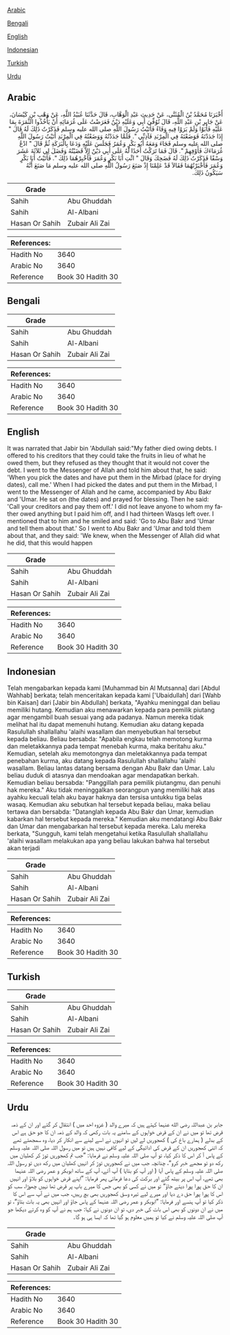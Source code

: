 [Arabic](#arabic)

[Bengali](#bengali)

[English](#english)

[Indonesian](#indonesian)

[Turkish](#turkish)

[Urdu](#urdu)

## Arabic


<div dir="rtl" lang="ar" style={{fontSize:'larger',backgroundColor:'#f8f9fa',padding:20}}>
أَخْبَرَنَا مُحَمَّدُ بْنُ الْمُثَنَّى، عَنْ حَدِيثِ عَبْدِ الْوَهَّابِ، قَالَ حَدَّثَنَا عُبَيْدُ اللَّهِ، عَنْ وَهْبِ بْنِ كَيْسَانَ، عَنْ جَابِرِ بْنِ عَبْدِ اللَّهِ، قَالَ تُوُفِّيَ أَبِي وَعَلَيْهِ دَيْنٌ فَعَرَضْتُ عَلَى غُرَمَائِهِ أَنْ يَأْخُذُوا الثَّمَرَةَ بِمَا عَلَيْهِ فَأَبَوْا وَلَمْ يَرَوْا فِيهِ وَفَاءً فَأَتَيْتُ رَسُولَ اللَّهِ صلى الله عليه وسلم فَذَكَرْتُ ذَلِكَ لَهُ قَالَ ‏"‏ إِذَا جَدَدْتَهُ فَوَضَعْتَهُ فِي الْمِرْبَدِ فَآذِنِّي ‏"‏‏.‏ فَلَمَّا جَدَدْتُهُ وَوَضَعْتُهُ فِي الْمِرْبَدِ أَتَيْتُ رَسُولَ اللَّهِ صلى الله عليه وسلم فَجَاءَ وَمَعَهُ أَبُو بَكْرٍ وَعُمَرُ فَجَلَسَ عَلَيْهِ وَدَعَا بِالْبَرَكَةِ ثُمَّ قَالَ ‏"‏ ادْعُ غُرَمَاءَكَ فَأَوْفِهِمْ ‏"‏‏.‏ قَالَ فَمَا تَرَكْتُ أَحَدًا لَهُ عَلَى أَبِي دَيْنٌ إِلاَّ قَضَيْتُهُ وَفَضَلَ لِي ثَلاَثَةَ عَشَرَ وَسْقًا فَذَكَرْتُ ذَلِكَ لَهُ فَضَحِكَ وَقَالَ ‏"‏ ائْتِ أَبَا بَكْرٍ وَعُمَرَ فَأَخْبِرْهُمَا ذَلِكَ ‏"‏‏.‏ فَأَتَيْتُ أَبَا بَكْرٍ وَعُمَرَ فَأَخْبَرْتُهُمَا فَقَالاَ قَدْ عَلِمْنَا إِذْ صَنَعَ رَسُولُ اللَّهِ صلى الله عليه وسلم مَا صَنَعَ أَنَّهُ سَيَكُونُ ذَلِكَ‏.‏
</div>
<div style={{backgroundColor:'#f8f9fa',padding:20, marginBottom: 10}}><table> <thead> <tr> <th>Grade</th> <th></th> </tr> </thead> <tbody> <tr><td>Sahih</td><td>Abu Ghuddah</td></tr><tr><td>Sahih</td><td>Al-Albani</td></tr><tr><td>Hasan Or Sahih</td><td>Zubair Ali Zai</td></tr></tbody></table><table> <thead> <tr> <th>References:</th> <th></th> </tr> </thead> <tbody><tr><td>Hadith No</td><td>3640</td></tr><tr><td>Arabic No</td><td>3640</td></tr><tr><td>Reference</td><td>Book 30 Hadith 30</td></tr></tbody></table></div>

## Bengali


<div dir="ltr" lang="bn" style={{fontSize:'larger',backgroundColor:'#f8f9fa',padding:20}}>

</div>
<div style={{backgroundColor:'#f8f9fa',padding:20, marginBottom: 10}}><table> <thead> <tr> <th>Grade</th> <th></th> </tr> </thead> <tbody> <tr><td>Sahih</td><td>Abu Ghuddah</td></tr><tr><td>Sahih</td><td>Al-Albani</td></tr><tr><td>Hasan Or Sahih</td><td>Zubair Ali Zai</td></tr></tbody></table><table> <thead> <tr> <th>References:</th> <th></th> </tr> </thead> <tbody><tr><td>Hadith No</td><td>3640</td></tr><tr><td>Arabic No</td><td>3640</td></tr><tr><td>Reference</td><td>Book 30 Hadith 30</td></tr></tbody></table></div>

## English


<div dir="ltr" lang="en" style={{fontSize:'larger',backgroundColor:'#f8f9fa',padding:20}}>
It was narrated that Jabir bin 'Abdullah said:"My father died owing debts. I offered to his creditors that they could take the fruits in lieu of what he owed them, but they refused as they thought that it would not cover the debt. I went to the Messenger of Allah and told him about that, he said: 'When you pick the dates and have put them in the Mirbad (place for drying dates), call me.' When I had picked the dates and put them in the Mirbad, I went to the Messenger of Allah and he came, accompanied by Abu Bakr and 'Umar. He sat on (the dates) and prayed for blessing. Then he said: 'Call your creditors and pay them off.' I did not leave anyone to whom my father owed anything but I paid him off, and I had thirteen Wasqs left over. I mentioned that to him and he smiled and said: 'Go to Abu Bakr and 'Umar and tell them about that.' So I went to Abu Bakr and 'Umar and told them about that, and they said: 'We knew, when the Messenger of Allah did what he did, that this would happen
</div>
<div style={{backgroundColor:'#f8f9fa',padding:20, marginBottom: 10}}><table> <thead> <tr> <th>Grade</th> <th></th> </tr> </thead> <tbody> <tr><td>Sahih</td><td>Abu Ghuddah</td></tr><tr><td>Sahih</td><td>Al-Albani</td></tr><tr><td>Hasan Or Sahih</td><td>Zubair Ali Zai</td></tr></tbody></table><table> <thead> <tr> <th>References:</th> <th></th> </tr> </thead> <tbody><tr><td>Hadith No</td><td>3640</td></tr><tr><td>Arabic No</td><td>3640</td></tr><tr><td>Reference</td><td>Book 30 Hadith 30</td></tr></tbody></table></div>

## Indonesian


<div dir="ltr" lang="id" style={{fontSize:'larger',backgroundColor:'#f8f9fa',padding:20}}>
Telah mengabarkan kepada kami [Muhammad bin Al Mutsanna] dari [Abdul Wahhab] berkata; telah menceritakan kepada kami ['Ubaidullah] dari [Wahb bin Kaisan] dari [Jabir bin Abdullah] berkata, "Ayahku meninggal dan beliau memiliki hutang. Kemudian aku menawarkan kepada para pemilik piutang agar mengambil buah sesuai yang ada padanya. Namun mereka tidak melihat hal itu dapat memenuhi hutang. Kemudian aku datang kepada Rasulullah shallallahu 'alaihi wasallam dan menyebutkan hal tersebut kepada beliau. Beliau bersabda: "Apabila engkau telah memotong kurma dan meletakkannya pada tempat menebah kurma, maka beritahu aku." Kemudian, setelah aku memotongnya dan meletakkannya pada tempat penebahan kurma, aku datang kepada Rasulullah shallallahu 'alaihi wasallam. Beliau lantas datang bersama dengan Abu Bakr dan Umar. Lalu beliau duduk di atasnya dan mendoakan agar mendapatkan berkah. Kemudian beliau bersabda: "Panggillah para pemilik piutangmu, dan penuhi hak mereka." Aku tidak meninggalkan seorangpun yang memiliki hak atas ayahku kecuali telah aku bayar haknya dan tersisa untukku tiga belas wasaq. Kemudian aku sebutkan hal tersebut kepada beliau, maka beliau tertawa dan bersabda: "Datanglah kepada Abu Bakr dan Umar, kemudian kabarkan hal tersebut kepada mereka." Kemudian aku mendatangi Abu Bakr dan Umar dan mengabarkan hal tersebut kepada mereka. Lalu mereka berkata, "Sungguh, kami telah mengetahui ketika Rasulullah shallallahu 'alaihi wasallam melakukan apa yang beliau lakukan bahwa hal tersebut akan terjadi
</div>
<div style={{backgroundColor:'#f8f9fa',padding:20, marginBottom: 10}}><table> <thead> <tr> <th>Grade</th> <th></th> </tr> </thead> <tbody> <tr><td>Sahih</td><td>Abu Ghuddah</td></tr><tr><td>Sahih</td><td>Al-Albani</td></tr><tr><td>Hasan Or Sahih</td><td>Zubair Ali Zai</td></tr></tbody></table><table> <thead> <tr> <th>References:</th> <th></th> </tr> </thead> <tbody><tr><td>Hadith No</td><td>3640</td></tr><tr><td>Arabic No</td><td>3640</td></tr><tr><td>Reference</td><td>Book 30 Hadith 30</td></tr></tbody></table></div>

## Turkish


<div dir="ltr" lang="tr" style={{fontSize:'larger',backgroundColor:'#f8f9fa',padding:20}}>

</div>
<div style={{backgroundColor:'#f8f9fa',padding:20, marginBottom: 10}}><table> <thead> <tr> <th>Grade</th> <th></th> </tr> </thead> <tbody> <tr><td>Sahih</td><td>Abu Ghuddah</td></tr><tr><td>Sahih</td><td>Al-Albani</td></tr><tr><td>Hasan Or Sahih</td><td>Zubair Ali Zai</td></tr></tbody></table><table> <thead> <tr> <th>References:</th> <th></th> </tr> </thead> <tbody><tr><td>Hadith No</td><td>3640</td></tr><tr><td>Arabic No</td><td>3640</td></tr><tr><td>Reference</td><td>Book 30 Hadith 30</td></tr></tbody></table></div>

## Urdu


<div dir="rtl" lang="ur" style={{fontSize:'larger',backgroundColor:'#f8f9fa',padding:20}}>
جابر بن عبداللہ رضی الله عنہما کہتے ہیں کہ میرے والد ( غزوہ احد میں ) انتقال کر گئے اور ان کے ذمہ قرض تھا تو میں نے ان کے قرض خواہوں کے سامنے یہ بات رکھی کہ والد کے ذمہ ان کا جو حق ہے اس کے بدلے ( ہمارے باغ کی ) کھجوریں لے لیں تو انہوں نے اسے لینے سے انکار کر دیا، وہ سمجھتے تھے کہ اتنی کھجوریں ان کے قرض کی ادائیگی کے لیے کافی نہیں ہیں تو میں رسول اللہ صلی اللہ علیہ وسلم کے پاس آ کر اس کا ذکر کیا، تو آپ صلی اللہ علیہ وسلم نے فرمایا: ”جب تم کھجوریں توڑ کر کھلیان میں رکھ دو تو مجھے خبر کرو“، چنانچہ جب میں نے کھجوریں توڑ کر انہیں کھلیان میں رکھ دیں تو رسول اللہ صلی اللہ علیہ وسلم کے پاس آیا ( اور آپ کو بتایا ) آپ آئے، آپ کے ساتھ ابوبکر و عمر رضی اللہ عنہما بھی تھے، آپ اس پر بیٹھ گئے اور برکت کی دعا فرمائی پھر فرمایا: ”اپنے قرض خواہوں کو بلاؤ اور انہیں ان کا حق پورا پورا دیتے جاؤ“ تو میں نے کسی کو بھی جس کا میرے باپ پر قرض تھا نہیں چھوڑا، سب کو اس کا پورا پورا حق دے دیا اور میرے لیے تیرہ وسق کھجوریں بھی بچ رہیں، جب میں نے آپ سے اس کا ذکر کیا تو آپ ہنسے اور فرمایا: ”ابوبکر و عمر رضی اللہ عنہما کے پاس جاؤ اور انہیں بھی یہ بات بتاؤ“، تو میں نے ان دونوں کو بھی اس بات کی خبر دی، تو ان دونوں نے کہا: جب ہم نے آپ کو وہ کرتے دیکھا جو آپ صلی اللہ علیہ وسلم نے کیا تو ہمیں معلوم ہو گیا تھا کہ ایسا ہی ہو گا۔
</div>
<div style={{backgroundColor:'#f8f9fa',padding:20, marginBottom: 10}}><table> <thead> <tr> <th>Grade</th> <th></th> </tr> </thead> <tbody> <tr><td>Sahih</td><td>Abu Ghuddah</td></tr><tr><td>Sahih</td><td>Al-Albani</td></tr><tr><td>Hasan Or Sahih</td><td>Zubair Ali Zai</td></tr></tbody></table><table> <thead> <tr> <th>References:</th> <th></th> </tr> </thead> <tbody><tr><td>Hadith No</td><td>3640</td></tr><tr><td>Arabic No</td><td>3640</td></tr><tr><td>Reference</td><td>Book 30 Hadith 30</td></tr></tbody></table></div>